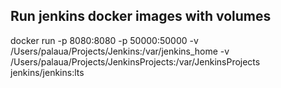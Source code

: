 ## Run jenkins docker images with volumes

docker run -p 8080:8080 -p 50000:50000 -v /Users/palaua/Projects/Jenkins:/var/jenkins_home -v /Users/palaua/Projects/JenkinsProjects:/var/JenkinsProjects jenkins/jenkins:lts